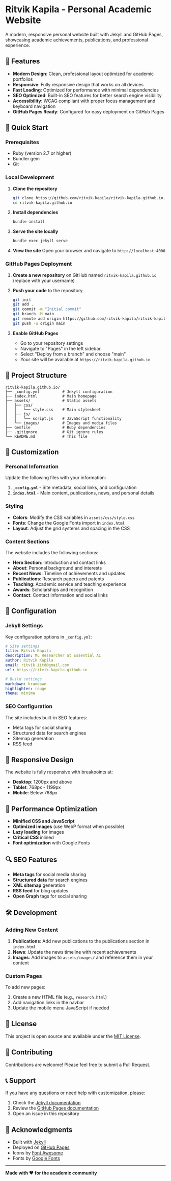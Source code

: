# Ritvik Kapila - Personal Academic Website

A modern, responsive personal website built with Jekyll and GitHub Pages, showcasing academic achievements, publications, and professional experience.

## 🌟 Features

- **Modern Design**: Clean, professional layout optimized for academic portfolios
- **Responsive**: Fully responsive design that works on all devices
- **Fast Loading**: Optimized for performance with minimal dependencies
- **SEO Optimized**: Built-in SEO features for better search engine visibility
- **Accessibility**: WCAG compliant with proper focus management and keyboard navigation
- **GitHub Pages Ready**: Configured for easy deployment on GitHub Pages

## 🚀 Quick Start

### Prerequisites

- Ruby (version 2.7 or higher)
- Bundler gem
- Git

### Local Development

1. **Clone the repository**
   ```bash
   git clone https://github.com/ritvik-kapila/ritvik-kapila.github.io.git
   cd ritvik-kapila.github.io
   ```

2. **Install dependencies**
   ```bash
   bundle install
   ```

3. **Serve the site locally**
   ```bash
   bundle exec jekyll serve
   ```

4. **View the site**
   Open your browser and navigate to `http://localhost:4000`

### GitHub Pages Deployment

1. **Create a new repository** on GitHub named `ritvik-kapila.github.io` (replace with your username)

2. **Push your code** to the repository
   ```bash
   git init
   git add .
   git commit -m "Initial commit"
   git branch -M main
   git remote add origin https://github.com/ritvik-kapila/ritvik-kapila.github.io.git
   git push -u origin main
   ```

3. **Enable GitHub Pages**
   - Go to your repository settings
   - Navigate to "Pages" in the left sidebar
   - Select "Deploy from a branch" and choose "main"
   - Your site will be available at `https://ritvik-kapila.github.io`

## 📁 Project Structure

```
ritvik-kapila.github.io/
├── _config.yml          # Jekyll configuration
├── index.html           # Main homepage
├── assets/              # Static assets
│   ├── css/
│   │   └── style.css    # Main stylesheet
│   ├── js/
│   │   └── script.js    # JavaScript functionality
│   └── images/          # Images and media files
├── Gemfile              # Ruby dependencies
├── .gitignore           # Git ignore rules
└── README.md            # This file
```

## 🎨 Customization

### Personal Information

Update the following files with your information:

1. **`_config.yml`** - Site metadata, social links, and configuration
2. **`index.html`** - Main content, publications, news, and personal details

### Styling

- **Colors**: Modify the CSS variables in `assets/css/style.css`
- **Fonts**: Change the Google Fonts import in `index.html`
- **Layout**: Adjust the grid systems and spacing in the CSS

### Content Sections

The website includes the following sections:

- **Hero Section**: Introduction and contact links
- **About**: Personal background and interests
- **Recent News**: Timeline of achievements and updates
- **Publications**: Research papers and patents
- **Teaching**: Academic service and teaching experience
- **Awards**: Scholarships and recognition
- **Contact**: Contact information and social links

## 🔧 Configuration

### Jekyll Settings

Key configuration options in `_config.yml`:

```yaml
# Site settings
title: Ritvik Kapila
description: ML Researcher at Essential AI
author: Ritvik Kapila
email: ritvik.iitd@gmail.com
url: https://ritvik-kapila.github.io

# Build settings
markdown: kramdown
highlighter: rouge
theme: minima
```

### SEO Configuration

The site includes built-in SEO features:

- Meta tags for social sharing
- Structured data for search engines
- Sitemap generation
- RSS feed

## 📱 Responsive Design

The website is fully responsive with breakpoints at:

- **Desktop**: 1200px and above
- **Tablet**: 768px - 1199px
- **Mobile**: Below 768px

## 🚀 Performance Optimization

- **Minified CSS and JavaScript**
- **Optimized images** (use WebP format when possible)
- **Lazy loading** for images
- **Critical CSS** inlined
- **Font optimization** with Google Fonts

## 🔍 SEO Features

- **Meta tags** for social media sharing
- **Structured data** for search engines
- **XML sitemap** generation
- **RSS feed** for blog updates
- **Open Graph** tags for social sharing

## 🛠️ Development

### Adding New Content

1. **Publications**: Add new publications to the publications section in `index.html`
2. **News**: Update the news timeline with recent achievements
3. **Images**: Add images to `assets/images/` and reference them in your content

### Custom Pages

To add new pages:

1. Create a new HTML file (e.g., `research.html`)
2. Add navigation links in the navbar
3. Update the mobile menu JavaScript if needed

## 📄 License

This project is open source and available under the [MIT License](LICENSE).

## 🤝 Contributing

Contributions are welcome! Please feel free to submit a Pull Request.

## 📞 Support

If you have any questions or need help with customization, please:

1. Check the [Jekyll documentation](https://jekyllrb.com/docs/)
2. Review the [GitHub Pages documentation](https://docs.github.com/en/pages)
3. Open an issue in this repository

## 🙏 Acknowledgments

- Built with [Jekyll](https://jekyllrb.com/)
- Deployed on [GitHub Pages](https://pages.github.com/)
- Icons by [Font Awesome](https://fontawesome.com/)
- Fonts by [Google Fonts](https://fonts.google.com/)

---

**Made with ❤️ for the academic community**
